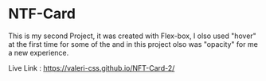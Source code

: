 # NTF-Card

This is my second Project, it was created with Flex-box, I olso used "hover" at the first time for some of the <tags> 
and in this project olso was "opacity" for me a new experience.


Live Link : https://valeri-css.github.io/NFT-Card-2/
